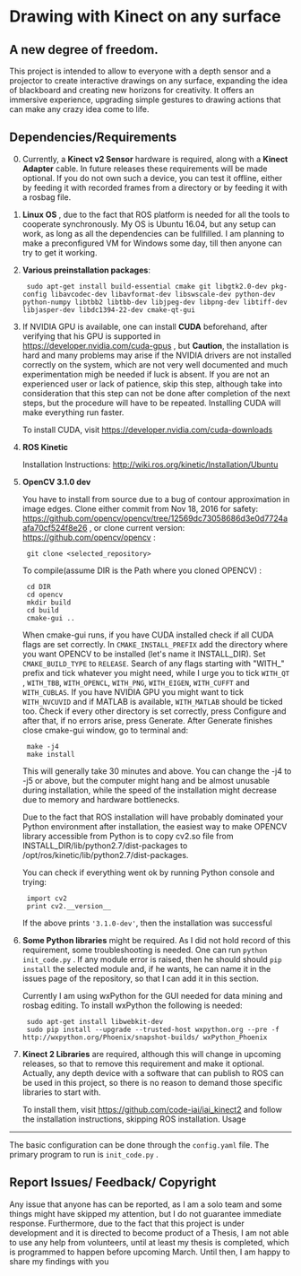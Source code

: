Drawing with Kinect on any surface
==================
A new degree of freedom.
-------
This project is intended to allow to everyone with a depth sensor and a projector to create interactive drawings on any surface, 
expanding the idea of blackboard and creating new horizons for creativity. It offers an immersive experience, 
upgrading simple gestures to drawing actions that can make any crazy idea come to life.

Dependencies/Requirements
----
0. Currently, a **Kinect v2 Sensor** hardware is required, along with a **Kinect Adapter** cable. In future releases these requirements  will be made optional. If you do not own such a device, you can test it offline, either by feeding it with recorded frames from a directory or by feeding it with a rosbag file.

1. **Linux OS** , due to the fact that ROS platform is needed for all the tools to cooperate synchronously. My OS is Ubuntu 16.04, but any setup can work, as long as all the dependencies can be fullfilled. I am planning to make a preconfigured VM for Windows some day, till then anyone can try to get it working. 

0. **Various preinstallation packages**:
		
		sudo apt-get install build-essential cmake git libgtk2.0-dev pkg-config libavcodec-dev libavformat-dev libswscale-dev python-dev python-numpy libtbb2 libtbb-dev libjpeg-dev libpng-dev libtiff-dev libjasper-dev libdc1394-22-dev cmake-qt-gui
1. If NVIDIA GPU is available, one can install **CUDA** beforehand, after verifying that his GPU is supported in https://developer.nvidia.com/cuda-gpus , but **Caution**, the installation is hard and many problems may arise if the NVIDIA drivers are not installed correctly on the system, which are not very well documented and much experimentation migh be needed if luck is absent. 
If you are not an experienced user or lack of patience, skip this step, 
although take into consideration that this step can not be done after completion of the next steps, 
but the procedure will have to be repeated. Installing CUDA will make everything run faster.

	To install CUDA, visit https://developer.nvidia.com/cuda-downloads
2. **ROS Kinetic**

	 Installation Instructions:  http://wiki.ros.org/kinetic/Installation/Ubuntu

3. **OpenCV 3.1.0 dev**

	You have to install  from source due to a bug of contour approximation in image edges.
	Clone either commit from Nov 18, 2016 for safety: https://github.com/opencv/opencv/tree/12569dc73058686d3e0d7724aafa70cf524f8e26 , or clone current version: https://github.com/opencv/opencv :

		git clone <selected_repository>

	To compile(assume DIR is the Path where you cloned OPENCV) :
	
		cd DIR
		cd opencv
		mkdir build
		cd build
		cmake-gui ..
	
	When cmake-gui runs, if you have CUDA installed check if all CUDA flags are set correctly.
	In `CMAKE_INSTALL_PREFIX` add the directory where you want OPENCV to be installed 
	(let's name it INSTALL_DIR). Set 
	`CMAKE_BUILD_TYPE` to `RELEASE`. Search of any flags starting with "WITH_" prefix and tick 
	whatever you might need, while I urge you to tick `WITH_QT` , `WITH_TBB`, `WITH_OPENCL`, `WITH_PNG`,
	`WITH_EIGEN`, `WITH_CUFFT` and `WITH_CUBLAS`. If you have NVIDIA GPU you might want to tick 
	`WITH_NVCUVID` and if MATLAB is available, `WITH_MATLAB` should be ticked too. Check if every other 
	directory is set correctly, press Configure and after that, if no errors arise, press 
	Generate. After Generate finishes close cmake-gui window, go to terminal and:

		make -j4
		make install
	
	This will generally take 30 minutes and above. You can change the -j4 to -j5 or above, but
	the computer might hang and be almost unusable during installation, while the speed of the 
	installation might decrease due to memory and hardware bottlenecks.

	Due to the fact that ROS installation will have probably dominated your Python environment 
	after installation, the easiest way to make OPENCV library accessible from Python is to copy
	cv2.so file from INSTALL_DIR/lib/python2.7/dist-packages to 
	/opt/ros/kinetic/lib/python2.7/dist-packages.

	You can check if everything went ok by running Python console and trying:
		
		import cv2
		print cv2.__version__
	
	If the above prints ` '3.1.0-dev' `, then the installation was successful

4. **Some Python libraries** might be required. As I did not hold record of this requirement, 
some troubleshooting is needed. One can run `python init_code.py` . If any module error is raised, then he should should `pip install` the selected module and, if he wants, he can name it in the issues page of the repository, so that I can add it in this section.

	Currently I am using wxPython for the GUI needed for data mining and rosbag editing. To install wxPython the following is needed:
		
		sudo apt-get install libwebkit-dev		 
		sudo pip install --upgrade --trusted-host wxpython.org --pre -f http://wxpython.org/Phoenix/snapshot-builds/ wxPython_Phoenix 
		

5. **Kinect 2 Libraries** are required, although this will change in upcoming releases, so that to remove this requirement and make it optional. Actually, any depth device with a software that can publish to ROS can be used in this project, so there is no reason to demand those specific libraries to start with.

	To install them, visit https://github.com/code-iai/iai_kinect2 and follow the installation instructions, skipping ROS installation.
Usage
----

The basic configuration can be done through the `config.yaml` file. The primary program to run is `init_code.py` .

Report Issues/ Feedback/ Copyright
---

Any issue that anyone has can  be reported, as I am a solo team and some things might have skipped my attention, but I do not guarantee immediate response.
Furthermore, due to the fact that this project is under development and it is directed to become product of a Thesis, I am not able to use any help from volunteers, 
until at least my thesis is completed, which is programmed to happen before upcoming March. Until then, I am happy to share my findings with you
